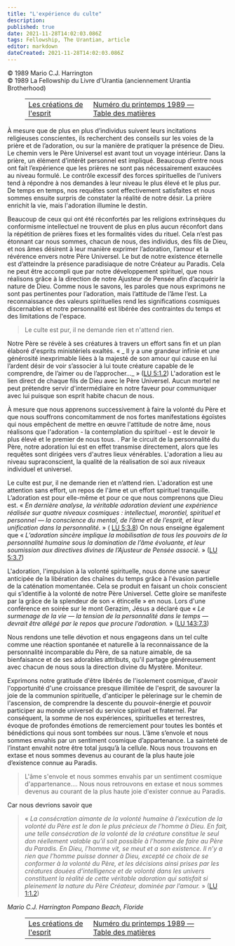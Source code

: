 ```yaml
---
title: "L'expérience du culte"
description: 
published: true
date: 2021-11-28T14:02:03.086Z
tags: Fellowship, The Urantian, article
editor: markdown
dateCreated: 2021-11-28T14:02:03.086Z
---
```


<p class="v-card v-sheet theme--light grey lighten-3 px-2">© 1989 Mario C.J. Harrington<br>© 1989 La Fellowship du Livre d'Urantia (anciennement Urantia Brotherhood)</p>
<figure class="table chapter-navigator">
  <table>
    <tbody>
      <tr>
        <td>
        <a href="/fr/article/Hannu_Jarvinen/The_creations_of_mind">
          <span class="mdi mdi-arrow-left-drop-circle"></span><span class="pl-2">Les créations de l'esprit</span>
        </a>
        </td>
        <td>
        <a href="/fr/index/articles_the_urantian#numéro-du-printemps-1989">
          <span class="mdi mdi-book-open-variant"></span><span class="pl-2">Numéro du printemps 1989 — Table des matières</span>
        </a>
        </td>
        <td>
        </td>
      </tr>
    </tbody>
  </table>
</figure>



À mesure que de plus en plus d’individus suivent leurs incitations religieuses conscientes, ils recherchent des conseils sur les voies de la prière et de l’adoration, ou sur la manière de pratiquer la présence de Dieu. Le chemin vers le Père Universel est avant tout un voyage intérieur. Dans la prière, un élément d’intérêt personnel est impliqué. Beaucoup d’entre nous ont fait l’expérience que les prières ne sont pas nécessairement exaucées au niveau formulé. Le contrôle excessif des forces spirituelles de l’univers tend à répondre à nos demandes à leur niveau le plus élevé et le plus pur. De temps en temps, nos requêtes sont effectivement satisfaites et nous sommes ensuite surpris de constater la réalité de notre désir. La prière enrichit la vie, mais l'adoration illumine le destin.

Beaucoup de ceux qui ont été réconfortés par les religions extrinsèques du conformisme intellectuel ne trouvent de plus en plus aucun réconfort dans la répétition de prières fixes et les formalités vides du rituel. Cela n’est pas étonnant car nous sommes, chacun de nous, des individus, des fils de Dieu, et nos âmes désirent à leur manière exprimer l’adoration, l’amour et la révérence envers notre Père Universel. Le but de notre existence éternelle est d’atteindre la présence paradisiaque de notre Créateur au Paradis. Cela ne peut être accompli que par notre développement spirituel, que nous réalisons grâce à la direction de notre Ajusteur de Pensée afin d’acquérir la nature de Dieu. Comme nous le savons, les paroles que nous exprimons ne sont pas pertinentes pour l’adoration, mais l’attitude de l’âme l’est. La reconnaissance des valeurs spirituelles rend les significations cosmiques discernables et notre personnalité est libérée des contraintes du temps et des limitations de l'espace.

> Le culte est pur, il ne demande rien et n'attend rien.

Notre Père se révèle à ses créatures à travers un effort sans fin et un plan élaboré d'esprits ministériels exaltés. « _ Il y a une grandeur infinie et une générosité inexprimable liées à la majesté de son amour qui cause en lui l’ardent désir de voir s’associer à lui toute créature capable de le comprendre, de l’aimer ou de l’approcher..._ » ([LU 5:1.2](/fr/The_Urantia_Book/5#p1_2)) L'adoration est le lien direct de chaque fils de Dieu avec le Père Universel. Aucun mortel ne peut prétendre servir d'intermédiaire en notre faveur pour communiquer avec lui puisque son esprit habite chacun de nous.

À mesure que nous apprenons successivement à faire la volonté du Père et que nous souffrons concomitamment de nos fortes manifestations égoïstes qui nous empêchent de mettre en œuvre l'attitude de notre âme, nous réalisons que l'adoration - la contemplation du spirituel - est le devoir le plus élevé et le premier de nous tous. . Par le circuit de la personnalité du Père, notre adoration lui est en effet transmise directement, alors que les requêtes sont dirigées vers d'autres lieux vénérables. L'adoration a lieu au niveau supraconscient, la qualité de la réalisation de soi aux niveaux individuel et universel.

Le culte est pur, il ne demande rien et n’attend rien. L'adoration est une attention sans effort, un repos de l'âme et un effort spirituel tranquille. L’adoration est pour elle-même et pour ce que nous comprenons que Dieu est. « _En dernière analyse, la véritable adoration devient une expérience réalisée sur quatre niveaux cosmiques : intellectuel, morontiel, spirituel et personnel — la conscience du mental, de l’âme et de l’esprit, et leur unification dans la personnalité._ » ( [LU 5:3.8](/fr/The_Urantia_Book/5#p3_8)) On nous enseigne également que « _L’adoration sincère implique la mobilisation de tous les pouvoirs de la personnalité humaine sous la domination de l’âme évoluante, et leur soumission aux directives divines de l’Ajusteur de Pensée associé._ » ([LU 5:3.7](/fr/The_Urantia_Book/5#p3_7))

L'adoration, l'impulsion à la volonté spirituelle, nous donne une saveur anticipée de la libération des chaînes du temps grâce à l'évasion partielle de la caténation momentanée. Cela se produit en faisant un choix conscient qui s’identifie à la volonté de notre Père Universel. Cette gloire se manifeste par la grâce de la splendeur de son « étincelle » en nous. Lors d'une conférence en soirée sur le mont Gerazim, Jésus a déclaré que « _Le surmenage de la vie — la tension de la personnalité dans le temps — devrait être allégé par le repos que procure l’adoration._ » ([LU 143:7.3](/fr/The_Urantia_Book/143#p7_3))

Nous rendons une telle dévotion et nous engageons dans un tel culte comme une réaction spontanée et naturelle à la reconnaissance de la personnalité incomparable du Père, de sa nature aimable, de sa bienfaisance et de ses adorables attributs, qu'il partage généreusement avec chacun de nous sous la direction divine du Mystère. Moniteur.

Exprimons notre gratitude d'être libérés de l'isolement cosmique, d'avoir l'opportunité d'une croissance presque illimitée de l'esprit, de savourer la joie de la communion spirituelle, d'anticiper le pèlerinage sur le chemin de l'ascension, de comprendre la descente du pouvoir-énergie et pouvoir participer au monde universel du service spirituel et fraternel. Par conséquent, la somme de nos expériences, spirituelles et terrestres, évoque de profondes émotions de remerciement pour toutes les bontés et bénédictions qui nous sont tombées sur nous. L’âme s’envole et nous sommes envahis par un sentiment cosmique d’appartenance. La sainteté de l’instant envahit notre être total jusqu’à la cellule. Nous nous trouvons en extase et nous sommes devenus au courant de la plus haute joie d’existence connue au Paradis.

> L'âme s'envole et nous sommes envahis par un sentiment cosmique d'appartenance.... Nous nous retrouvons en extase et nous sommes devenus au courant de la plus haute joie d'exister connue au Paradis.

Car nous devrions savoir que 

> « _La consécration aimante de la volonté humaine à l’exécution de la volonté du Père est le don le plus précieux de l’homme à Dieu. En fait, une telle consécration de la volonté de la créature constitue le seul don réellement valable qu’il soit possible à l’homme de faire au Père du Paradis. En Dieu, l’homme vit, se meut et a son existence. Il n’y a rien que l’homme puisse donner à Dieu, excepté ce choix de se conformer à la volonté du Père, et les décisions ainsi prises par les créatures douées d’intelligence et de volonté dans les univers constituent la réalité de cette véritable adoration qui satisfait si pleinement la nature du Père Créateur, dominée par l’amour._ » ([LU 1:1.2](/fr/The_Urantia_Book/1#p1_2))

_Mario C.J. Harrington_
_Pompano Beach, Floride_



<figure class="table chapter-navigator">
  <table>
    <tbody>
      <tr>
        <td>
        <a href="/fr/article/Hannu_Jarvinen/The_creations_of_mind">
          <span class="mdi mdi-arrow-left-drop-circle"></span><span class="pl-2">Les créations de l'esprit</span>
        </a>
        </td>
        <td>
        <a href="/fr/index/articles_the_urantian#numéro-du-printemps-1989">
          <span class="mdi mdi-book-open-variant"></span><span class="pl-2">Numéro du printemps 1989 — Table des matières</span>
        </a>
        </td>
        <td>
        </td>
      </tr>
    </tbody>
  </table>
</figure>
